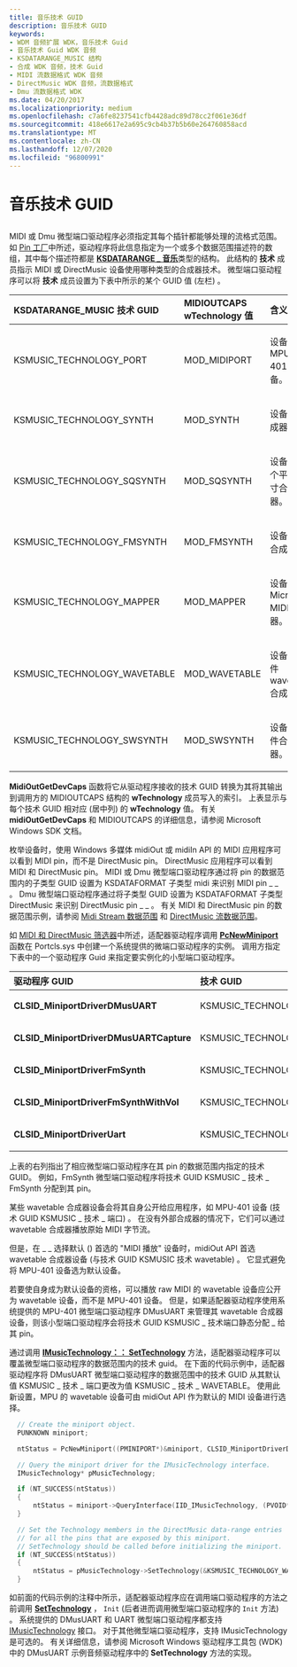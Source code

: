 ```yaml
---
title: 音乐技术 GUID
description: 音乐技术 GUID
keywords:
- WDM 音频扩展 WDK，音乐技术 Guid
- 音乐技术 Guid WDK 音频
- KSDATARANGE_MUSIC 结构
- 合成 WDK 音频，技术 Guid
- MIDI 流数据格式 WDK 音频
- DirectMusic WDK 音频，流数据格式
- Dmu 流数据格式 WDK
ms.date: 04/20/2017
ms.localizationpriority: medium
ms.openlocfilehash: c7a6fe8237541cfb4428adc89d78cc2f061e36df
ms.sourcegitcommit: 418e6617e2a695c9cb4b37b5b60e264760858acd
ms.translationtype: MT
ms.contentlocale: zh-CN
ms.lasthandoff: 12/07/2020
ms.locfileid: "96800991"
---
```

# <a name="music-technology-guids"></a>音乐技术 GUID


## <span id="music_technology_guids"></span><span id="MUSIC_TECHNOLOGY_GUIDS"></span>


MIDI 或 Dmu 微型端口驱动程序必须指定其每个插针都能够处理的流格式范围。 如 [Pin 工厂](pin-factories.md)中所述，驱动程序将此信息指定为一个或多个数据范围描述符的数组，其中每个描述符都是 [**KSDATARANGE \_ 音乐**](/windows-hardware/drivers/ddi/ksmedia/ns-ksmedia-ksdatarange_music)类型的结构。 此结构的 **技术** 成员指示 MIDI 或 DirectMusic 设备使用哪种类型的合成器技术。 微型端口驱动程序可以将 **技术** 成员设置为下表中所示的某个 GUID 值 (左栏) 。

<table>
<colgroup>
<col width="33%" />
<col width="33%" />
<col width="33%" />
</colgroup>
<thead>
<tr class="header">
<th align="left">KSDATARANGE_MUSIC 技术 GUID</th>
<th align="left">MIDIOUTCAPS wTechnology 值</th>
<th align="left">含义</th>
</tr>
</thead>
<tbody>
<tr class="odd">
<td align="left"><p>KSMUSIC_TECHNOLOGY_PORT</p></td>
<td align="left"><p>MOD_MIDIPORT</p></td>
<td align="left"><p>设备是 MPU-401 设备。</p></td>
</tr>
<tr class="even">
<td align="left"><p>KSMUSIC_TECHNOLOGY_SYNTH</p></td>
<td align="left"><p>MOD_SYNTH</p></td>
<td align="left"><p>设备是合成器。</p></td>
</tr>
<tr class="odd">
<td align="left"><p>KSMUSIC_TECHNOLOGY_SQSYNTH</p></td>
<td align="left"><p>MOD_SQSYNTH</p></td>
<td align="left"><p>设备是一个平方英寸合成器。</p></td>
</tr>
<tr class="even">
<td align="left"><p>KSMUSIC_TECHNOLOGY_FMSYNTH</p></td>
<td align="left"><p>MOD_FMSYNTH</p></td>
<td align="left"><p>设备是 FM 合成器。</p></td>
</tr>
<tr class="odd">
<td align="left"><p>KSMUSIC_TECHNOLOGY_MAPPER</p></td>
<td align="left"><p>MOD_MAPPER</p></td>
<td align="left"><p>设备是 Microsoft MIDI 映射器。</p></td>
</tr>
<tr class="even">
<td align="left"><p>KSMUSIC_TECHNOLOGY_WAVETABLE</p></td>
<td align="left"><p>MOD_WAVETABLE</p></td>
<td align="left"><p>设备是硬件 wavetable 合成器。</p></td>
</tr>
<tr class="odd">
<td align="left"><p>KSMUSIC_TECHNOLOGY_SWSYNTH</p></td>
<td align="left"><p>MOD_SWSYNTH</p></td>
<td align="left"><p>设备是软件合成器。</p></td>
</tr>
</tbody>
</table>

 

**MidiOutGetDevCaps** 函数将它从驱动程序接收的技术 GUID 转换为其将其输出到调用方的 MIDIOUTCAPS 结构的 **wTechnology** 成员写入的索引。 上表显示与每个技术 GUID 相对应 (居中列) 的 **wTechnology** 值。 有关 **midiOutGetDevCaps** 和 MIDIOUTCAPS 的详细信息，请参阅 Microsoft Windows SDK 文档。

枚举设备时，使用 Windows 多媒体 midiOut 或 midiIn API 的 MIDI 应用程序可以看到 MIDI pin，而不是 DirectMusic pin。 DirectMusic 应用程序可以看到 MIDI 和 DirectMusic pin。 MIDI 或 Dmu 微型端口驱动程序通过将 pin 的数据范围内的子类型 GUID 设置为 KSDATAFORMAT 子类型 midi 来识别 MIDI pin \_ \_ 。 Dmu 微型端口驱动程序通过将子类型 GUID 设置为 KSDATAFORMAT 子类型 DirectMusic 来识别 DirectMusic pin \_ \_ 。 有关 MIDI 和 DirectMusic pin 的数据范围示例，请参阅 [Midi Stream 数据范围](midi-stream-data-range.md) 和 [DirectMusic 流数据范围](directmusic-stream-data-range.md)。

如 [MIDI 和 DirectMusic 筛选器](midi-and-directmusic-filters.md)中所述，适配器驱动程序调用 [**PcNewMiniport**](/windows-hardware/drivers/ddi/portcls/nf-portcls-pcnewminiport) 函数在 Portcls.sys 中创建一个系统提供的微端口驱动程序的实例。 调用方指定下表中的一个驱动程序 Guid 来指定要实例化的小型端口驱动程序。

<table>
<colgroup>
<col width="50%" />
<col width="50%" />
</colgroup>
<thead>
<tr class="header">
<th align="left">驱动程序 GUID</th>
<th align="left">技术 GUID</th>
</tr>
</thead>
<tbody>
<tr class="odd">
<td align="left"><p><strong>CLSID_MiniportDriverDMusUART</strong></p></td>
<td align="left"><p>KSMUSIC_TECHNOLOGY_PORT</p></td>
</tr>
<tr class="even">
<td align="left"><p><strong>CLSID_MiniportDriverDMusUARTCapture</strong></p></td>
<td align="left"><p>KSMUSIC_TECHNOLOGY_PORT</p></td>
</tr>
<tr class="odd">
<td align="left"><p><strong>CLSID_MiniportDriverFmSynth</strong></p></td>
<td align="left"><p>KSMUSIC_TECHNOLOGY_FMSYNTH</p></td>
</tr>
<tr class="even">
<td align="left"><p><strong>CLSID_MiniportDriverFmSynthWithVol</strong></p></td>
<td align="left"><p>KSMUSIC_TECHNOLOGY_FMSYNTH</p></td>
</tr>
<tr class="odd">
<td align="left"><p><strong>CLSID_MiniportDriverUart</strong></p></td>
<td align="left"><p>KSMUSIC_TECHNOLOGY_PORT</p></td>
</tr>
</tbody>
</table>

 

上表的右列指出了相应微型端口驱动程序在其 pin 的数据范围内指定的技术 GUID。 例如，FmSynth 微型端口驱动程序将技术 GUID KSMUSIC \_ 技术 \_ FmSynth 分配到其 pin。

某些 wavetable 合成器设备会将其自身公开给应用程序，如 MPU-401 设备 (技术 GUID KSMUSIC \_ 技术 \_ 端口) 。 在没有外部合成器的情况下，它们可以通过 wavetable 合成器播放原始 MIDI 字节流。

但是，在 \_ \_ 选择默认 () 首选的 "MIDI 播放" 设备时，midiOut API 首选 wavetable 合成器设备 (与技术 GUID KSMUSIC 技术 wavetable) 。 它显式避免将 MPU-401 设备选为默认设备。

若要使自身成为默认设备的资格，可以播放 raw MIDI 的 wavetable 设备应公开为 wavetable 设备，而不是 MPU-401 设备。 但是，如果适配器驱动程序使用系统提供的 MPU-401 微型端口驱动程序 DMusUART 来管理其 wavetable 合成器设备，则该小型端口驱动程序会将技术 GUID KSMUSIC \_ 技术端口静态分配 \_ 给其 pin。

通过调用 [**IMusicTechnology：： SetTechnology**](/windows-hardware/drivers/ddi/portcls/nf-portcls-imusictechnology-settechnology) 方法，适配器驱动程序可以覆盖微型端口驱动程序的数据范围内的技术 guid。 在下面的代码示例中，适配器驱动程序将 DMusUART 微型端口驱动程序的数据范围中的技术 GUID 从其默认值 KSMUSIC \_ 技术 \_ 端口更改为值 KSMUSIC \_ 技术 \_ WAVETABLE。 使用此新设置，MPU 的 wavetable 设备可由 midiOut API 作为默认的 MIDI 设备进行选择。

```cpp
  // Create the miniport object.
  PUNKNOWN miniport;

  ntStatus = PcNewMiniport((PMINIPORT*)&miniport, CLSID_MiniportDriverDMusUART);

  // Query the miniport driver for the IMusicTechnology interface.
  IMusicTechnology* pMusicTechnology;

  if (NT_SUCCESS(ntStatus))
  {
      ntStatus = miniport->QueryInterface(IID_IMusicTechnology, (PVOID*)&pMusicTechnology);
  }

  // Set the Technology members in the DirectMusic data-range entries
  // for all the pins that are exposed by this miniport.
  // SetTechnology should be called before initializing the miniport.
  if (NT_SUCCESS(ntStatus))
  {
      ntStatus = pMusicTechnology->SetTechnology(&KSMUSIC_TECHNOLOGY_WAVETABLE);
  }
```

如前面的代码示例的注释中所示，适配器驱动程序应在调用端口驱动程序的方法之前调用 [**SetTechnology**](/windows-hardware/drivers/ddi/portcls/nf-portcls-imusictechnology-settechnology) ， `Init` (后者进而调用微型端口驱动程序的 `Init` 方法) 。 系统提供的 DMusUART 和 UART 微型端口驱动程序都支持 [IMusicTechnology](/windows-hardware/drivers/ddi/portcls/nn-portcls-imusictechnology) 接口。 对于其他微型端口驱动程序，支持 IMusicTechnology 是可选的。 有关详细信息，请参阅 Microsoft Windows 驱动程序工具包 (WDK) 中的 DMusUART 示例音频驱动程序中的 **SetTechnology** 方法的实现。

 

